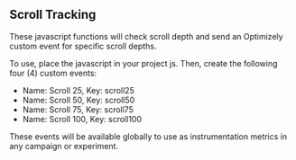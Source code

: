 ## Scroll Tracking
These javascript functions will check scroll depth and send an Optimizely custom event for specific scroll depths.

To use, place the javascript in your project js. Then, create the following four (4) custom events:

- Name: Scroll 25, Key: scroll25
- Name: Scroll 50, Key: scroll50
- Name: Scroll 75, Key: scroll75
- Name: Scroll 100, Key: scroll100

These events will be available globally to use as instrumentation metrics in any campaign or experiment.
